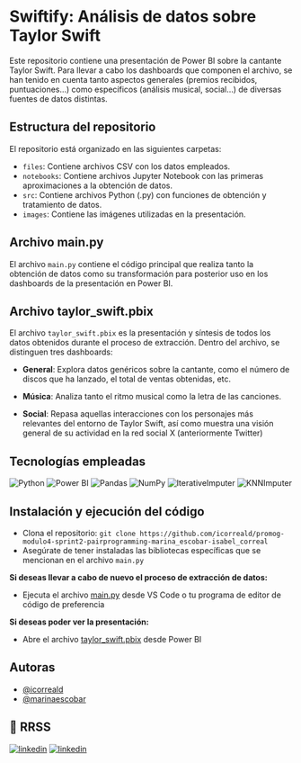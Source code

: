 # Swiftify: Análisis de datos sobre Taylor Swift

Este repositorio contiene una presentación de Power BI sobre la cantante Taylor Swift. Para llevar a cabo los dashboards que componen el archivo, se han tenido en cuenta tanto aspectos generales (premios recibidos, puntuaciones...) como específicos (análisis musical, social...) de diversas fuentes de datos distintas. 

## Estructura del repositorio
El repositorio está organizado en las siguientes carpetas:

- `files`: Contiene archivos CSV con los datos empleados.
- `notebooks`: Contiene archivos Jupyter Notebook con las primeras aproximaciones a la obtención de datos.
- `src`: Contiene archivos Python (.py) con funciones de obtención y tratamiento de datos.
- `images`: Contiene las imágenes utilizadas en la presentación.

## Archivo main.py
El archivo `main.py` contiene el código principal que realiza tanto la obtención de datos como su transformación para posterior uso en los dashboards de la presentación en Power BI.

## Archivo taylor_swift.pbix
El archivo `taylor_swift.pbix` es la presentación y síntesis de todos los datos obtenidos durante el proceso de extracción. Dentro del archivo, se distinguen tres dashboards:

- **General**: Explora datos genéricos sobre la cantante, como el número de discos que ha lanzado, el total de ventas obtenidas, etc.

- **Música**: Analiza tanto el ritmo musical como la letra de las canciones.

- **Social**: Repasa aquellas interacciones con los personajes más relevantes del entorno de Taylor Swift, así como muestra una visión general de su actividad en la red social X (anteriormente Twitter)

## Tecnologías empleadas
![Python](https://img.shields.io/badge/Python-%233776AB?style=flat&logo=python&logoColor=white)
![Power BI](https://img.shields.io/badge/Power_BI-%23E0A800?style=flat&logo=power-bi&logoColor=white)
![Pandas](https://img.shields.io/badge/Pandas-%23150458?style=flat&logo=pandas&logoColor=white)
![NumPy](https://img.shields.io/badge/NumPy-%23013243?style=flat&logo=numpy)
![IterativeImputer](https://img.shields.io/badge/IterativeImputer-%234AB27B?style=flat)
![KNNImputer](https://img.shields.io/badge/KNNImputer-%234AB27B?style=flat)

## Instalación y ejecución del código
- Clona el repositorio: `git clone https://github.com/icorreald/promog-modulo4-sprint2-pairprogramming-marina_escobar-isabel_correal`
- Asegúrate de tener instaladas las bibliotecas específicas que se mencionan en el archivo `main.py`

**Si deseas llevar a cabo de nuevo el proceso de extracción de datos:**
- Ejecuta el archivo [main.py](https://github.com/Adalab/bda-modulo-3-evaluacion-final-marinaescobar/blob/main/main.py) desde VS Code o tu programa de editor de código de preferencia 

**Si deseas poder ver la presentación:**
- Abre el archivo [taylor_swift.pbix](https://github.com/Adalab/bda-modulo-3-evaluacion-final-marinaescobar/blob/main/main.py) desde Power BI


## Autoras
- [@icorreald](https://github.com/icorreald)
- [@marinaescobar](https://www.github.com/marinaescobar)

## 🔗 RRSS
[![linkedin](https://img.shields.io/badge/icorreald-0A66C2?style=for-the-badge&logo=linkedin&logoColor=white)](https://www.linkedin.com/in/isabel-correal-d%C3%ADaz-b156732b7/)
[![linkedin](https://img.shields.io/badge/marinaescobar-0A66C2?style=for-the-badge&logo=linkedin&logoColor=white)](https://www.linkedin.com/in/marinaescobarperez//)




